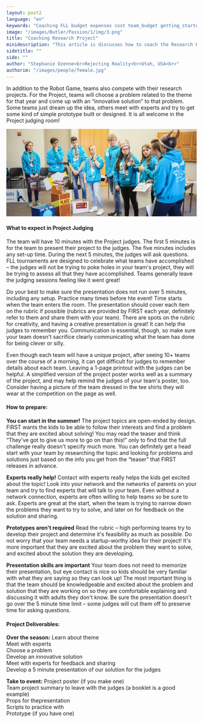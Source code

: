 ```yaml
---
layout: post2
language: "en"
keywords: "Coaching FLL budget expenses cost team_budget getting_started"
image: "/images/Butler/Passion/1/img/3.png"
title: "Coaching Research Project"
minidescription: "This article is discusses how to coach the Research Project portion of FIRST LEGO League"
sidetitle: ""
side: ""
author: "Stephanie Ozenne<br>Rejecting Reality<br>Utah, USA<br>"
authorim: "/images/people/female.jpg"
---
```


In addition to the Robot Game, teams also compete with their research projects. For the Project, teams will choose a problem related to the theme for that year and come up with an “innovative solution” to that problem. Some teams just dream up the idea, others meet with experts and try to get some kind of simple prototype built or designed. It is all welcome in the Project judging room!

<img src="/images/coachcorner/CoachingProject.jpg" style="max-width: 100%" />

#### What to expect in Project Judging
The team will have 10 minutes with the Project judges. The first 5 minutes is for the team to present their project to the judges. The five minutes includes any set-up time. During the next 5 minutes, the judges will ask questions. FLL tournaments are designed to celebrate what teams have accomplished – the judges will not be trying to poke holes in your team's project, they will be trying to assess all that they have accomplished. Teams generally leave the judging sessions feeling like it went great!

Do your best to make sure the presentation does not run over 5 minutes, including any setup. Practice many times before hte event! Time starts when the team enters the room. The presentation should cover each item on the rubric if possible (rubrics are provided by FIRST each year, definitely refer to them and share them with your team). There are spots on the rubric for creativity, and having a creative presentation is great! It can help the judges to remember you. Communication is essential, though, so make sure your team doesn't sacrifice clearly communicating what the team has done for being clever or silly.

Even though each team will have a unique project, after seeing 10+ teams over the course of a morning, it can get difficult for judges to remember details about each team. Leaving a 1-page printout with the judges can be helpful. A simplified version of the project poster works well as a summary of the project, and may help remind the judges of your team's poster, too. Consider having a picture of the team dressed in the tee shirts they will wear at the competition on the page as well.

#### How to prepare:

**You can start in the summer!**
The project topics are open-ended by design. FIRST wants the kids to be able to follow their interests and find a problem that they are excited about solving! You may read the teaser and think “They've got to give us more to go on than this!” only to find that the full challenge really doesn't specify much more. You can definitely get a head start with your team by researching the topic and looking for problems and solutions just based on the info you get from the “teaser” that FIRST releases in advance.

**Experts really help!**
Contact with experts really helps the kids get excited about the topic! Look into your network and the networks of parents on your team and try to find experts that will talk to your team. Even without a network connection, experts are often willing to help teams so be sure to ask. Experts are great at the start, when the team is trying to narrow down the problems they want to try to solve, and later on for feedback on the solution and sharing.

**Prototypes aren't required**
Read the rubric – high performing teams try to develop their project and determine it's feasibility as much as possible. Do not worry that your team needs a startup-worthy idea for their project! It's more important that they are excited about the problem they want to solve, and excited about the solution they are developing.

**Presentation skills are important**
Your team does not need to memorize their presentation, but eye contact is nice so kids should be very familiar with what they are saying so they can look up! The most important thing is that the team should be knowledgeable and excited about the problem and solution that they are working on so they are comfortable explaining and discussing it with adults they don't know. Be sure the presentation doesn't go over the 5 minute time limit – some judges will cut them off to preserve time for asking questions.

#### Project Deliverables:

**Over the season:**
Learn about theme<br>
Meet with experts<br>
Choose a problem<br>
Develop an innovative solution<br>
Meet with experts for feedback and sharing<br>
Develop a 5 minute presentation of our solution for the judges<br>

**Take to event:**
Project poster (if you make one)<br>
Team project summary to leave with the judges (a booklet is a good example)<br>
Props for thepresentation<br>
Scripts to practice with<br>
Prototype (if you have one)<br>


